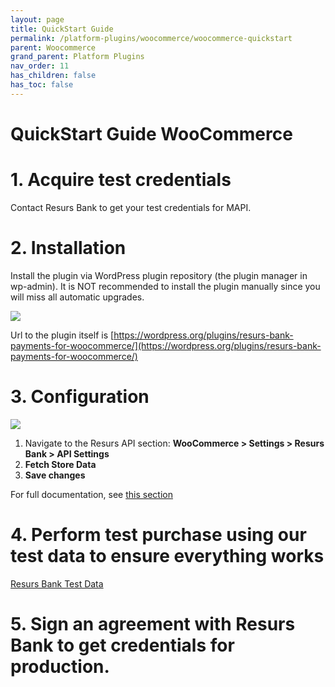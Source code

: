 ```yaml
---
layout: page
title: QuickStart Guide
permalink: /platform-plugins/woocommerce/woocommerce-quickstart
parent: Woocommerce
grand_parent: Platform Plugins
nav_order: 11
has_children: false
has_toc: false
---
```


# QuickStart Guide WooCommerce

# 1. Acquire test credentials

Contact Resurs Bank to get your test credentials for MAPI.

# 2. Installation

Install the plugin via WordPress plugin repository (the plugin manager
in wp-admin). It is NOT recommended to install the plugin manually since
you will miss all automatic upgrades.

![](../../../../attachments/files/rb_plugin_install.png)

Url to the plugin itself is
[https://wordpress.org/plugins/resurs-bank-payments-for-woocommerce/](https://wordpress.org/plugins/resurs-bank-payments-for-woocommerce/)

# 3. Configuration

![](../../../../attachments/files/wp_credentials.png)

1. Navigate to the Resurs API section: **WooCommerce > Settings > Resurs Bank > API Settings**
2. **Fetch Store Data**
3. **Save changes**

For full documentation, see [this section](resurs-merchant-api-for-woocommerce.md)

# 4. Perform test purchase using our test data to ensure everything works

[Resurs Bank Test Data](https://developers.resurs.com/testing/)

# 5. Sign an agreement with Resurs Bank to get credentials for production.
